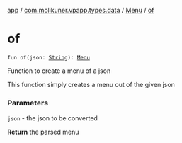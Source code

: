 [app](../../index.md) / [com.molikuner.vpapp.types.data](../index.md) / [Menu](index.md) / [of](./of.md)

# of

`fun of(json: `[`String`](https://kotlinlang.org/api/latest/jvm/stdlib/kotlin/-string/index.html)`): `[`Menu`](index.md)

Function to create a menu of a json

This function simply creates a menu out of the
given json

### Parameters

`json` - the json to be converted

**Return**
the parsed menu

